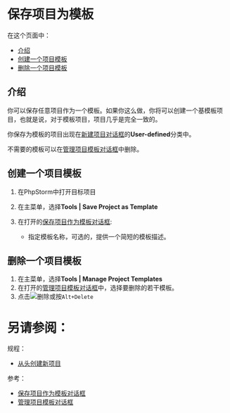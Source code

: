 # 保存项目为模板


在这个页面中：

* [介绍](#介绍)
* [创建一个项目模板](#创建一个项目模板)
* [删除一个项目模板](#删除一个项目模板)


## <span id='介绍'>介绍</span>

你可以保存任意项目作为一个模板。如果你这么做，你将可以创建一个基模板项目，也就是说，对于模板项目，项目几乎是完全一致的。

你保存为模板的项目出现在[新建项目对话框](/参考/对话框/新建项目对话框.md)的**User-defined**分类中。

不需要的模板可以在[管理项目模板对话框](/参考/对话框/管理项目模板对话框.md)中删除。


## <span id='创建一个项目模板'>创建一个项目模板</span>

1. 在PhpStorm中打开目标项目
2. 在主菜单，选择**Tools | Save Project as Template**
3. 在打开的[保存项目作为模板对话框](/参考/对话框/保存项目作为模板对话框.md):
    
    * 指定模板名称，可选的，提供一个简短的模板描述。


## <span id='删除一个项目模板'>删除一个项目模板</span>

1. 在主菜单，选择**Tools | Manage Project Templates**
2. 在打开的[管理项目模板对话框](/参考/对话框/管理项目模板对话框.md)中，选择要删除的若干模板。
3. 点击![删除](http://image.jellychen.cn/uploads/2016/11/delete.png)或按`Alt+Delete`




# 另请参阅：

规程：

* [从头创建新项目](/如何使用/常规指南/创建和管理项目/从头创建新项目.md)

参考：

* [保存项目作为模板对话框](/参考/对话框/保存项目作为模板对话框.md)
* [管理项目模板对话框](/参考/对话框/管理项目模板对话框.md)